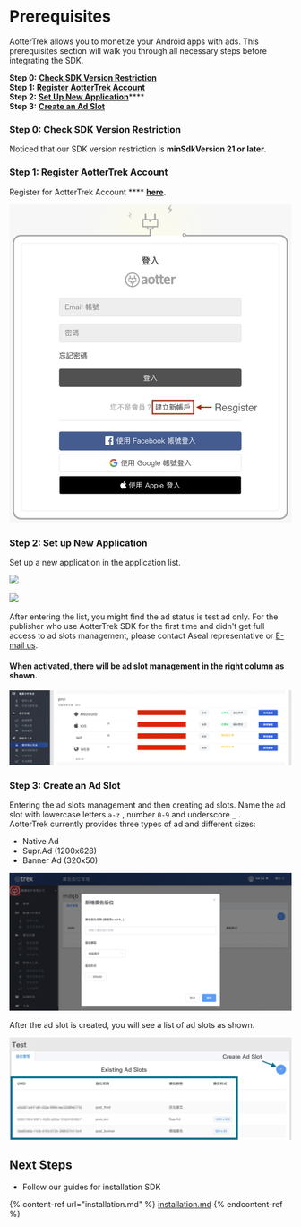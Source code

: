 # Prerequisites

AotterTrek allows you to monetize your Android apps with ads. This prerequisites section will walk you through all necessary steps before integrating the SDK.

**Step 0:** [**Check SDK Version Restriction** ](prerequisites.md#step-0-check-sdk-version-restriction)****\
**Step 1:** [**Register AotterTrek Account**](prerequisites.md#step-1-register-aottertrek-account)****\
**Step 2:** [**Set Up New Application**](prerequisites.md#step-2-set-up-new-application)****\
**Step 3:** [**Create an Ad Slot**](prerequisites.md#step-3-create-an-ad-slot)

### **Step 0: Check SDK Version Restriction**

Noticed that our SDK version restriction is **minSdkVersion 21 or later**.

### **Step 1: Register AotterTrek Account**

Register for AotterTrek Account **** [**here**](https://trek.aotter.net)**.**

![](<../../.gitbook/assets/Resgister Account.png>)

### **Step 2: Set up New Application**

Set up a new application in the application list.

![](../../.gitbook/assets/%E8%9E%A2%E5%B9%95%E6%93%B7%E5%8F%96%E7%95%AB%E9%9D%A2%202021-07-01%20102811.png)

![](../../.gitbook/assets/%E8%9E%A2%E5%B9%95%E6%93%B7%E5%8F%96%E7%95%AB%E9%9D%A2%202021-07-01%20102928.png)

After entering the list, you might find the ad status is test ad only. For the publisher who use AotterTrek SDK for the first time and didn't get full access to ad slots management, please contact Aseal representative or [E-mail us](https://aseal.in/contactus).

#### **When activated, there will be ad slot management in the right column as shown.** <a href="#after-entering-the-list-you-will-find-that-when-the-advertisement-is-activated-there-will-be-slot-ma" id="after-entering-the-list-you-will-find-that-when-the-advertisement-is-activated-there-will-be-slot-ma"></a>

![](<../../.gitbook/assets/截圖 2021-09-14 下午2.48.18.png>)

### **Step 3: Create an Ad Slot**

Entering the ad slots management and then creating ad slots. Name the ad slot with lowercase letters `a-z` , number `0-9` and underscore `_` .\
AotterTrek currently provides three types of ad and different sizes:

* Native Ad
* Supr.Ad (1200x628)
* Banner Ad (320x50)

![](<../../.gitbook/assets/截圖 2021-11-04 下午3.38.49.png>)

After the ad slot is created, you will see a list of ad slots as shown.

![](../../.gitbook/assets/1636012205218.jpg)

## Next Steps

* Follow our guides for installation SDK

{% content-ref url="installation.md" %}
[installation.md](installation.md)
{% endcontent-ref %}

